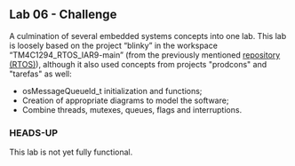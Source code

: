 ## Lab 06 - Challenge

A culmination of several embedded systems concepts into one lab. This lab is loosely based on the project “blinky” in the workspace “TM4C1294_RTOS_IAR9-main” (from the previously mentioned [repository (RTOS)](https://github.com/ELF74-SisEmb/TM4C1294_RTOS_IAR9)), although it also used concepts from projects "prodcons" and "tarefas" as well:
* osMessageQueueId_t initialization and functions;
* Creation of appropriate diagrams to model the software;
* Combine threads, mutexes, queues, flags and interruptions.

### HEADS-UP

This lab is not yet fully functional.